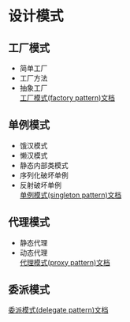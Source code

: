
# 设计模式
## 工厂模式
- 简单工厂
- 工厂方法
- 抽象工厂  
 [工厂模式(factory pattern)文档](src/main/java/factory/README.md)
## 单例模式
- 饿汉模式
- 懒汉模式
- 静态内部类模式
- 序列化破坏单例
- 反射破坏单例  
[单例模式(singleton pattern)文档](src/main/java/singleton/README.md)
## 代理模式
- 静态代理
- 动态代理  
[代理模式(proxy pattern)文档](src/main/java/proxy/README.md)
## 委派模式
[委派模式(delegate pattern)文档](src/main/java/delegate/README.md)



